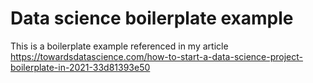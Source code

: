 # Data science boilerplate example

This is a boilerplate example referenced in my article https://towardsdatascience.com/how-to-start-a-data-science-project-boilerplate-in-2021-33d81393e50
